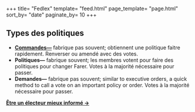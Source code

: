+++
title= "Fedlex"
template= "feed.html"
page_template= "page.html"
sort_by= "date"
paginate_by= 10
+++

## Types des politiques
- **[Commandes—](/fedlex/orders)** fabrique pas souvent; obtiennent une politique faitre rapidement. Renverser ou amendé avec des votes.
- **Politiques—** fabrique souvent; les membres votent pour faire des politiques pour changer Farer. Votes à la majorité nécessaire pour passer.
- **Demandes—** fabrique pas souvent; similar to executive orders, a quick method to call a vote on an important policy or order. Votes à la majorité nécessaire pour passer.

**[Être un électeur mieux informé &rarr;](/voting)**